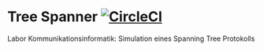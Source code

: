 # Tree Spanner [![CircleCI](https://circleci.com/gh/ingokuba/treespanner.svg?style=svg)](https://circleci.com/gh/ingokuba/treespanner)

Labor Kommunikationsinformatik: Simulation eines Spanning Tree Protokolls